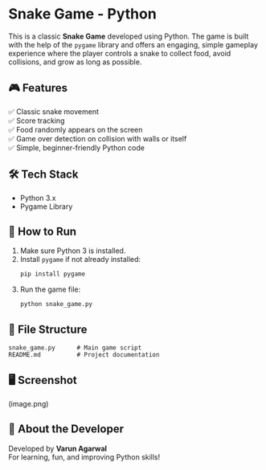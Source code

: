 #  Snake Game - Python

This is a classic **Snake Game** developed using Python. The game is built with the help of the `pygame` library and offers an engaging, simple gameplay experience where the player controls a snake to collect food, avoid collisions, and grow as long as possible.

## 🎮 Features

✅ Classic snake movement  
✅ Score tracking  
✅ Food randomly appears on the screen  
✅ Game over detection on collision with walls or itself  
✅ Simple, beginner-friendly Python code  

## 🛠️ Tech Stack

- Python 3.x  
- Pygame Library  

## 🚀 How to Run

1. Make sure Python 3 is installed.  
2. Install `pygame` if not already installed:  
   ```bash
   pip install pygame
   ```  
3. Run the game file:  
   ```bash
   python snake_game.py
   ```  

## 📂 File Structure

```
snake_game.py      # Main game script
README.md          # Project documentation
```

## 🖥️ Screenshot
(image.png)


## 📢 About the Developer

Developed by **Varun Agarwal**  
For learning, fun, and improving Python skills!  
